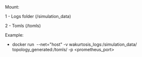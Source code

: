 

Mount:

1 - Logs folder (/simulation_data)

2 - Tomls (/tomls)

Example:

- docker run <image name> --net="host" -v wakurtosis_logs:/simulation_data/ topology_generated:/tomls/ -p <prometheus_port>
